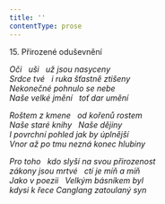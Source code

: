 ```yaml
---
title: ''
contentType: prose
---
```


15. Přirozené oduševnění

_Oči   uši   už jsou nasyceny  
Srdce tvé   i ruka šťastně ztišeny  
Nekonečné pohnulo se nebe  
Naše velké jmění   toť dar umění_

_Roštem z kmene   od kořenů rostem  
Naše staré knihy   Naše dějiny  
I povrchní pohled jak by úplnější  
Vnor až po tmu nezná konec hlubiny_

_Pro toho   kdo slyší na svou přirozenost  
zákony jsou mrtvé   ctí je míň a míň  
Jako v poezii   Velkým básníkem byl  
kdysi k řece Canglang zatoulaný syn_
